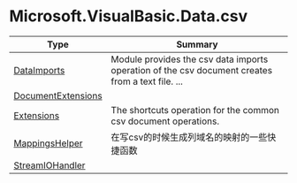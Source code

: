 ﻿
# Microsoft.VisualBasic.Data.csv

|Type|Summary|
|----|-------|
|[DataImports](./DataImports.md)|Module provides the csv data imports operation of the csv document creates from a text file. ...|
|[DocumentExtensions](./DocumentExtensions.md)||
|[Extensions](./Extensions.md)|The shortcuts operation for the common csv document operations.|
|[MappingsHelper](./MappingsHelper.md)|在写csv的时候生成列域名的映射的一些快捷函数|
|[StreamIOHandler](./StreamIOHandler.md)||

